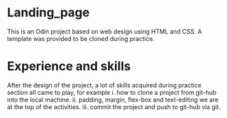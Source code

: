 # Landing_page
This is an Odin project based on web design using HTML and CSS.
A template was provided to be cloned during practice.

# Experience and skills
After the design of the project, a lot of skills acquired during practice section all came to play, for example 
i. how to clone a project from git-hub into the local machine.
ii. padding, margin, flex-box and text-editing we are at the top of the activities.
iii. commit the project and push to git-hub via git. 